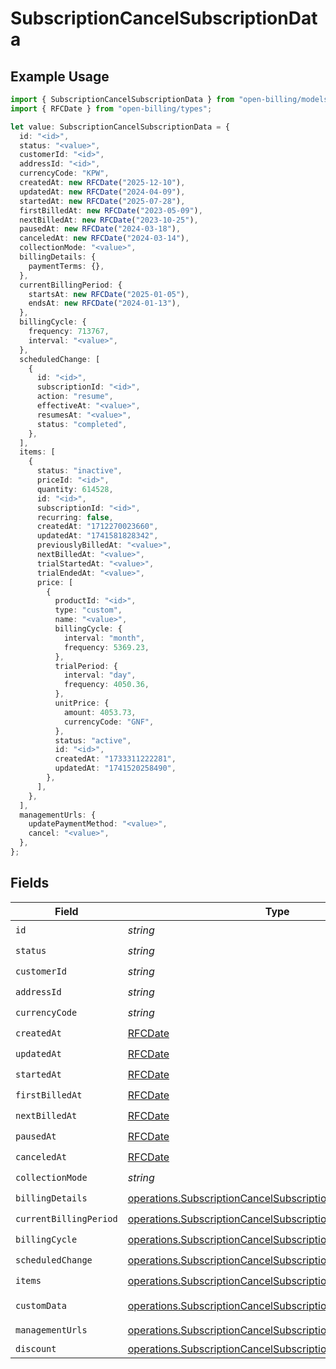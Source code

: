# SubscriptionCancelSubscriptionData

## Example Usage

```typescript
import { SubscriptionCancelSubscriptionData } from "open-billing/models/operations";
import { RFCDate } from "open-billing/types";

let value: SubscriptionCancelSubscriptionData = {
  id: "<id>",
  status: "<value>",
  customerId: "<id>",
  addressId: "<id>",
  currencyCode: "KPW",
  createdAt: new RFCDate("2025-12-10"),
  updatedAt: new RFCDate("2024-04-09"),
  startedAt: new RFCDate("2025-07-28"),
  firstBilledAt: new RFCDate("2023-05-09"),
  nextBilledAt: new RFCDate("2023-10-25"),
  pausedAt: new RFCDate("2024-03-18"),
  canceledAt: new RFCDate("2024-03-14"),
  collectionMode: "<value>",
  billingDetails: {
    paymentTerms: {},
  },
  currentBillingPeriod: {
    startsAt: new RFCDate("2025-01-05"),
    endsAt: new RFCDate("2024-01-13"),
  },
  billingCycle: {
    frequency: 713767,
    interval: "<value>",
  },
  scheduledChange: [
    {
      id: "<id>",
      subscriptionId: "<id>",
      action: "resume",
      effectiveAt: "<value>",
      resumesAt: "<value>",
      status: "completed",
    },
  ],
  items: [
    {
      status: "inactive",
      priceId: "<id>",
      quantity: 614528,
      id: "<id>",
      subscriptionId: "<id>",
      recurring: false,
      createdAt: "1712270023660",
      updatedAt: "1741581828342",
      previouslyBilledAt: "<value>",
      nextBilledAt: "<value>",
      trialStartedAt: "<value>",
      trialEndedAt: "<value>",
      price: [
        {
          productId: "<id>",
          type: "custom",
          name: "<value>",
          billingCycle: {
            interval: "month",
            frequency: 5369.23,
          },
          trialPeriod: {
            interval: "day",
            frequency: 4050.36,
          },
          unitPrice: {
            amount: 4053.73,
            currencyCode: "GNF",
          },
          status: "active",
          id: "<id>",
          createdAt: "1733311222281",
          updatedAt: "1741520258490",
        },
      ],
    },
  ],
  managementUrls: {
    updatePaymentMethod: "<value>",
    cancel: "<value>",
  },
};
```

## Fields

| Field                                                                                                                                          | Type                                                                                                                                           | Required                                                                                                                                       | Description                                                                                                                                    |
| ---------------------------------------------------------------------------------------------------------------------------------------------- | ---------------------------------------------------------------------------------------------------------------------------------------------- | ---------------------------------------------------------------------------------------------------------------------------------------------- | ---------------------------------------------------------------------------------------------------------------------------------------------- |
| `id`                                                                                                                                           | *string*                                                                                                                                       | :heavy_check_mark:                                                                                                                             | N/A                                                                                                                                            |
| `status`                                                                                                                                       | *string*                                                                                                                                       | :heavy_check_mark:                                                                                                                             | N/A                                                                                                                                            |
| `customerId`                                                                                                                                   | *string*                                                                                                                                       | :heavy_check_mark:                                                                                                                             | N/A                                                                                                                                            |
| `addressId`                                                                                                                                    | *string*                                                                                                                                       | :heavy_check_mark:                                                                                                                             | N/A                                                                                                                                            |
| `currencyCode`                                                                                                                                 | *string*                                                                                                                                       | :heavy_check_mark:                                                                                                                             | N/A                                                                                                                                            |
| `createdAt`                                                                                                                                    | [RFCDate](../../types/rfcdate.md)                                                                                                              | :heavy_check_mark:                                                                                                                             | N/A                                                                                                                                            |
| `updatedAt`                                                                                                                                    | [RFCDate](../../types/rfcdate.md)                                                                                                              | :heavy_check_mark:                                                                                                                             | N/A                                                                                                                                            |
| `startedAt`                                                                                                                                    | [RFCDate](../../types/rfcdate.md)                                                                                                              | :heavy_check_mark:                                                                                                                             | N/A                                                                                                                                            |
| `firstBilledAt`                                                                                                                                | [RFCDate](../../types/rfcdate.md)                                                                                                              | :heavy_check_mark:                                                                                                                             | N/A                                                                                                                                            |
| `nextBilledAt`                                                                                                                                 | [RFCDate](../../types/rfcdate.md)                                                                                                              | :heavy_check_mark:                                                                                                                             | N/A                                                                                                                                            |
| `pausedAt`                                                                                                                                     | [RFCDate](../../types/rfcdate.md)                                                                                                              | :heavy_check_mark:                                                                                                                             | N/A                                                                                                                                            |
| `canceledAt`                                                                                                                                   | [RFCDate](../../types/rfcdate.md)                                                                                                              | :heavy_check_mark:                                                                                                                             | N/A                                                                                                                                            |
| `collectionMode`                                                                                                                               | *string*                                                                                                                                       | :heavy_check_mark:                                                                                                                             | N/A                                                                                                                                            |
| `billingDetails`                                                                                                                               | [operations.SubscriptionCancelSubscriptionBillingDetails](../../models/operations/subscriptioncancelsubscriptionbillingdetails.md)             | :heavy_check_mark:                                                                                                                             | N/A                                                                                                                                            |
| `currentBillingPeriod`                                                                                                                         | [operations.SubscriptionCancelSubscriptionCurrentBillingPeriod](../../models/operations/subscriptioncancelsubscriptioncurrentbillingperiod.md) | :heavy_check_mark:                                                                                                                             | N/A                                                                                                                                            |
| `billingCycle`                                                                                                                                 | [operations.SubscriptionCancelSubscriptionBillingCycle](../../models/operations/subscriptioncancelsubscriptionbillingcycle.md)                 | :heavy_check_mark:                                                                                                                             | N/A                                                                                                                                            |
| `scheduledChange`                                                                                                                              | [operations.SubscriptionCancelSubscriptionScheduledChange](../../models/operations/subscriptioncancelsubscriptionscheduledchange.md)[]         | :heavy_check_mark:                                                                                                                             | N/A                                                                                                                                            |
| `items`                                                                                                                                        | [operations.SubscriptionCancelSubscriptionItems](../../models/operations/subscriptioncancelsubscriptionitems.md)[]                             | :heavy_check_mark:                                                                                                                             | N/A                                                                                                                                            |
| `customData`                                                                                                                                   | [operations.SubscriptionCancelSubscriptionCustomData](../../models/operations/subscriptioncancelsubscriptioncustomdata.md)                     | :heavy_minus_sign:                                                                                                                             | Any valid JSON value                                                                                                                           |
| `managementUrls`                                                                                                                               | [operations.SubscriptionCancelSubscriptionManagementUrls](../../models/operations/subscriptioncancelsubscriptionmanagementurls.md)             | :heavy_check_mark:                                                                                                                             | N/A                                                                                                                                            |
| `discount`                                                                                                                                     | [operations.SubscriptionCancelSubscriptionDiscount](../../models/operations/subscriptioncancelsubscriptiondiscount.md)                         | :heavy_minus_sign:                                                                                                                             | N/A                                                                                                                                            |